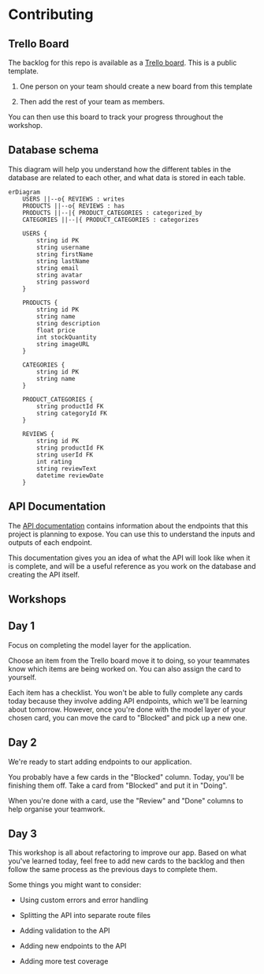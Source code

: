 # Contributing

## Trello Board

The backlog for this repo is available as a
[Trello board](https://trello.com/b/xKHlc7Xy/nozama). This is a public template.

1. One person on your team should create a new board from this template

2. Then add the rest of your team as members.

You can then use this board to track your progress throughout the workshop.

## Database schema

This diagram will help you understand how the different tables in the database
are related to each other, and what data is stored in each table.

```mermaid
erDiagram
    USERS ||--o{ REVIEWS : writes
    PRODUCTS ||--o{ REVIEWS : has
    PRODUCTS ||--|{ PRODUCT_CATEGORIES : categorized_by
    CATEGORIES ||--|{ PRODUCT_CATEGORIES : categorizes

    USERS {
        string id PK
        string username
        string firstName
        string lastName
        string email
        string avatar
        string password
    }

    PRODUCTS {
        string id PK
        string name
        string description
        float price
        int stockQuantity
        string imageURL
    }

    CATEGORIES {
        string id PK
        string name
    }

    PRODUCT_CATEGORIES {
        string productId FK
        string categoryId FK
    }

    REVIEWS {
        string id PK
        string productId FK
        string userId FK
        int rating
        string reviewText
        datetime reviewDate
    }
```

## API Documentation

The [API documentation](https://nozama-api.netlify.app/) contains information
about the endpoints that this project is planning to expose. You can use this to
understand the inputs and outputs of each endpoint.

This documentation gives you an idea of what the API will look like when it is
complete, and will be a useful reference as you work on the database and
creating the API itself.

## Workshops

## Day 1

Focus on completing the model layer for the application.

Choose an item from the Trello board move it to doing, so your teammates know
which items are being worked on. You can also assign the card to yourself.

Each item has a checklist. You won't be able to fully complete any cards today
because they involve adding API endpoints, which we'll be learning about
tomorrow. However, once you're done with the model layer of your chosen card,
you can move the card to "Blocked" and pick up a new one.

## Day 2

We're ready to start adding endpoints to our application.

You probably have a few cards in the "Blocked" column. Today, you'll be
finishing them off. Take a card from "Blocked" and put it in "Doing".

When you're done with a card, use the "Review" and "Done" columns to help
organise your teamwork.

## Day 3

This workshop is all about refactoring to improve our app. Based on what you've
learned today, feel free to add new cards to the backlog and then follow the
same process as the previous days to complete them.

Some things you might want to consider:

- Using custom errors and error handling

- Splitting the API into separate route files

- Adding validation to the API

- Adding new endpoints to the API

- Adding more test coverage
